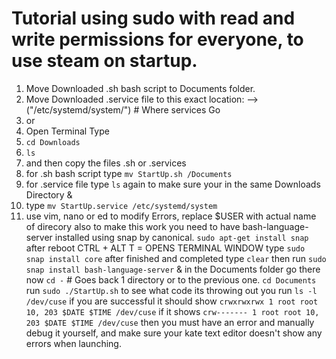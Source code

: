 # Tutorial using sudo with read and write permissions for everyone, to use steam on startup.
1. Move Downloaded .sh bash script to Documents folder.
2. Move Downloaded .service file to this exact location: --> ("/etc/systemd/system/") # Where services Go
3. or
4. Open Terminal Type
5. ```cd Downloads ```
6. ```ls```
7. and then copy the files .sh or .services
8. for .sh bash script type ```mv StartUp.sh /Documents```
9. for .service file type ```ls``` again to make sure your in the same Downloads Directory &
10. type ```mv StartUp.service /etc/systemd/system```
11. use vim, nano or ed to modify Errors, replace $USER with actual name of direcory
also to make this work you need to have bash-language-server installed using snap by canonical.
```sudo apt-get install snap```
after reboot CTRL + ALT T = OPENS TERMINAL WINDOW
type ```sudo snap install core```
after finished and completed type ```clear```
then run ```sudo snap install bash-language-server```
    & in the Documents folder go there now
    ```cd -``` # Goes back 1 directory or to the previous one.
    ```cd Documents```
    run ```sudo ./StartUp.sh```
    to see what code its throwing out you
    run ```ls -l /dev/cuse``` if you are successful it should show
    ```crwxrwxrwx 1 root root 10, 203 $DATE $TIME /dev/cuse```
    if it shows ```crw------- 1 root root 10, 203 $DATE $TIME /dev/cuse```
    then you must have an error and manually debug it yourself, and make sure your kate text editor doesn't show any errors when launching.
    
